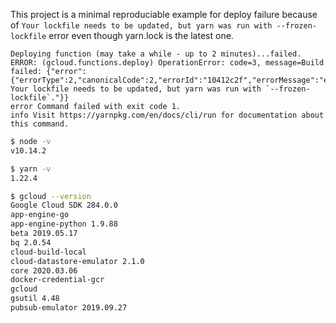 This project is a minimal reproduciable example for deploy failure because of `Your lockfile needs to be updated, but yarn was run with --frozen-lockfile` error even though yarn.lock is the latest one.

```
Deploying function (may take a while - up to 2 minutes)...failed.
ERROR: (gcloud.functions.deploy) OperationError: code=3, message=Build failed: {"error":{"errorType":2,"canonicalCode":2,"errorId":"10412c2f","errorMessage":"error Your lockfile needs to be updated, but yarn was run with `--frozen-lockfile`."}}
error Command failed with exit code 1.
info Visit https://yarnpkg.com/en/docs/cli/run for documentation about this command.
```


```sh
$ node -v
v10.14.2

$ yarn -v
1.22.4

$ gcloud --version
Google Cloud SDK 284.0.0
app-engine-go
app-engine-python 1.9.88
beta 2019.05.17
bq 2.0.54
cloud-build-local
cloud-datastore-emulator 2.1.0
core 2020.03.06
docker-credential-gcr
gcloud
gsutil 4.48
pubsub-emulator 2019.09.27
```
